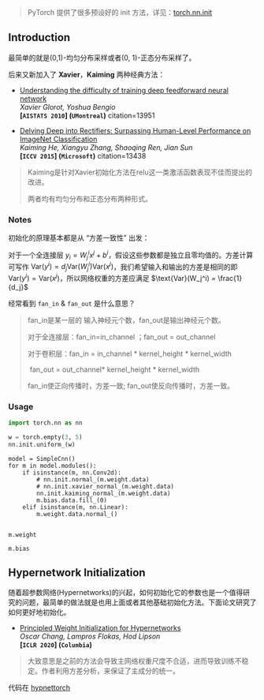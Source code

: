 > PyTorch 提供了很多预设好的 init 方法，详见：[torch.nn.init](https://pytorch.org/docs/stable/nn.init.html)



## Introduction

最简单的就是(0,1)-均匀分布采样或者(0, 1)-正态分布采样了。

后来又新加入了 **Xavier**，**Kaiming** 两种经典方法：

- [Understanding the difficulty of training deep feedforward neural network](https://proceedings.mlr.press/v9/glorot10a/glorot10a.pdf)  
  *Xavier Glorot, Yoshua Bengio*  
  **[`AISTATS 2010`] (`UMontreal`)** citation=13951

- [Delving Deep into Rectifiers: Surpassing Human-Level Performance on ImageNet Classification](https://arxiv.org/pdf/1502.01852.pdf)  
  *Kaiming He, Xiangyu Zhang, Shaoqing Ren, Jian Sun*  
  **[`ICCV 2015`] (`Microsoft`)** citation=13438

> Kaiming是针对Xavier初始化方法在relu这一类激活函数表现不佳而提出的改进。
>
> 两者均有均匀分布和正态分布两种形式。



### Notes

初始化的原理基本都是从 “方差一致性” 出发：

对于一个全连接层 $y_i = W_j^i x^j + b^i$，假设这些参数都是独立且零均值的。方差计算可写作 $\text{Var}(y^i) = d_j \text{Var}(W_j^i)\text{Var}(x^j)$，我们希望输入和输出的方差是相同的即 $\text{Var}(y^i) = \text{Var}(x^j)$，所以网络权重的方差应满足 $\text{Var}(W_j^i) = \frac{1}{d_j}$



经常看到 `fan_in` & `fan_out` 是什么意思？

> fan_in是某一层的 输入神经元个数，fan_out是输出神经元个数。
>
> 对于全连接层：fan_in=in_channel ；fan_out = out_channel
>
> 对于卷积层：fan_in = in_channel * kernel_height * kernel_width
>
> ​                       fan_out = out_channel* kernel_height * kernel_width
>
> fan_in使正向传播时，方差一致; fan_out使反向传播时，方差一致。



### Usage

```python
import torch.nn as nn

w = torch.empty(3, 5)
nn.init.uniform_(w)
```



```
model = SimpleCnn()
for m in model.modules():
    if isinstance(m, nn.Conv2d):
        # nn.init.normal_(m.weight.data)
        # nn.init.xavier_normal_(m.weight.data)
        nn.init.kaiming_normal_(m.weight.data)
        m.bias.data.fill_(0)
    elif isinstance(m, nn.Linear):
        m.weight.data.normal_()


m.weight

m.bias
```









## Hypernetwork Initialization

随着超参数网络(Hypernetworks)的兴起，如何初始化它的参数也是一个值得研究的问题，最简单的做法就是也用上面或者其他基础初始化方法。下面论文研究了如何更好地初始化。

- [Principled Weight Initialization for Hypernetworks](https://openreview.net/pdf?id=H1lma24tPB)  
  *Oscar Chang, Lampros Flokas, Hod Lipson*  
  **[`ICLR 2020`] (`Columbia`)**

> 大致意思是之前的方法会导致主网络权重尺度不合适，进而导致训练不稳定。作者利用方差分析，来保证了主成分的统一。



代码在 [hypnettorch](https://github.com/chrhenning/hypnettorch)



